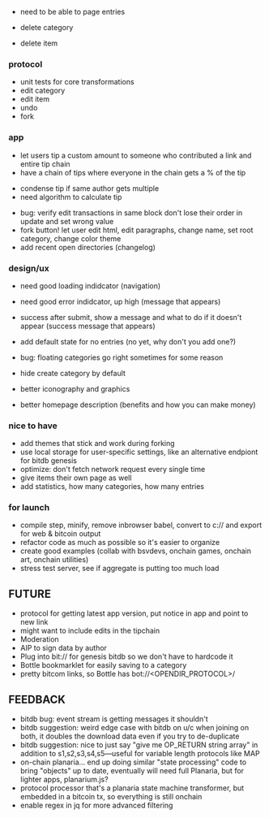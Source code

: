 * need to be able to page entries

* delete category
* delete item

### protocol
* unit tests for core transformations
* edit category
* edit item
* undo
* fork

### app
* let users tip a custom amount to someone who contributed a link and entire tip chain
* have a chain of tips where everyone in the chain gets a % of the tip
 - condense tip if same author gets multiple
 - need algorithm to calculate tip
* bug: verify edit transactions in same block don't lose their order in update and set wrong value
* fork button! let user edit html, edit paragraphs, change name, set root category, change color theme
* add recent open directories (changelog)

### design/ux
* need good loading indidcator (navigation)
* need good error indidcator, up high (message that appears)
* success after submit, show a message and what to do if it doesn't appear (success message that appears)
* add default state for no entries (no yet, why don't you add one?)
* bug: floating categories go right sometimes for some reason
* hide create category by default

* better iconography and graphics
* better homepage description (benefits and how you can make money)

### nice to have
* add themes that stick and work during forking
* use local storage for user-specific settings, like an alternative endpiont for bitdb genesis
* optimize: don't fetch network request every single time
* give items their own page as well
* add statistics, how many categories, how many entries

### for launch
* compile step, minify, remove inbrowser babel, convert to c:// and export for web & bitcoin output
* refactor code as much as possible so it's easier to organize
* create good examples (collab with bsvdevs, onchain games, onchain art, onchain utilities)
* stress test server, see if aggregate is putting too much load

## FUTURE
* protocol for getting latest app version, put notice in app and point to new link
* might want to include edits in the tipchain
* Moderation
* AIP to sign data by author
* Plug into bit:// for genesis bitdb so we don't have to hardcode it
* Bottle bookmarklet for easily saving to a category
* pretty bitcom links, so Bottle has bot://<OPENDIR_PROTOCOL>/<txid>

## FEEDBACK
* bitdb bug: event stream is getting messages it shouldn't
* bitdb suggestion: weird edge case with bitdb on u/c when joining on both, it doubles the download data even if you try to de-duplicate
* bitdb suggestion: nice to just say "give me OP_RETURN string array" in addition to s1,s2,s3,s4,s5—useful for variable length protocols like MAP
* on-chain planaria... end up doing similar "state processing" code to bring "objects" up to date, eventually will need full Planaria, but for lighter apps, planarium.js?
* protocol processor that's a planaria state machine transformer, but embedded in a bitcoin tx, so everything is still onchain
* enable regex in jq for more advanced filtering

